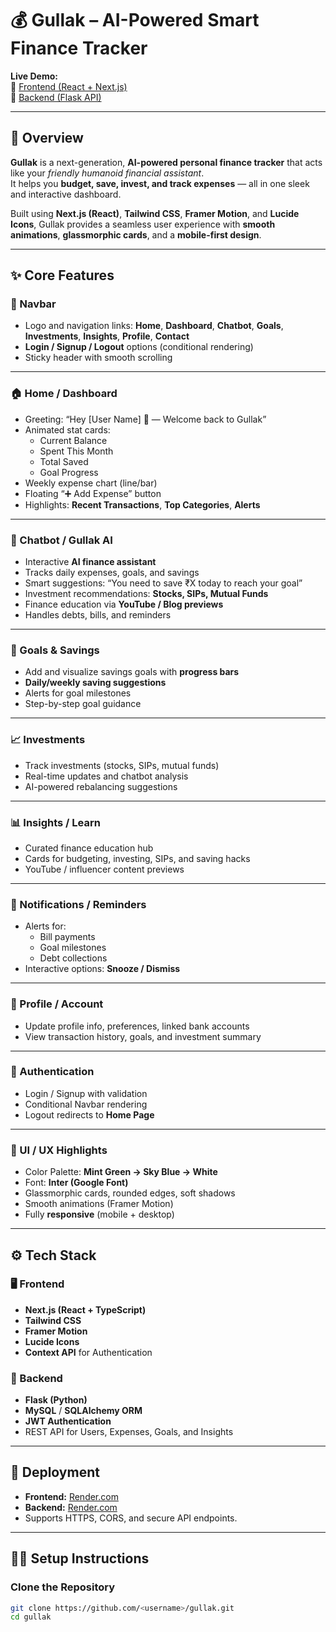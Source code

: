 # 💰 Gullak – AI-Powered Smart Finance Tracker

**Live Demo:**  
🔗 [Frontend (React + Next.js)](https://gullak-2.onrender.com/)  
🔗 [Backend (Flask API)](https://gullak-orvf.onrender.com/)

---

## 🧠 Overview

**Gullak** is a next-generation, **AI-powered personal finance tracker** that acts like your *friendly humanoid financial assistant*.  
It helps you **budget, save, invest, and track expenses** — all in one sleek and interactive dashboard.

Built using **Next.js (React)**, **Tailwind CSS**, **Framer Motion**, and **Lucide Icons**, Gullak provides a seamless user experience with **smooth animations**, **glassmorphic cards**, and a **mobile-first design**.

---

## ✨ Core Features

### 🧭 Navbar
- Logo and navigation links: **Home**, **Dashboard**, **Chatbot**, **Goals**, **Investments**, **Insights**, **Profile**, **Contact**
- **Login / Signup / Logout** options (conditional rendering)
- Sticky header with smooth scrolling

---

### 🏠 Home / Dashboard
- Greeting: “Hey [User Name] 👋 — Welcome back to Gullak”
- Animated stat cards:
  - Current Balance  
  - Spent This Month  
  - Total Saved  
  - Goal Progress
- Weekly expense chart (line/bar)
- Floating “➕ Add Expense” button
- Highlights: **Recent Transactions**, **Top Categories**, **Alerts**

---

### 🤖 Chatbot / Gullak AI
- Interactive **AI finance assistant**
- Tracks daily expenses, goals, and savings
- Smart suggestions: “You need to save ₹X today to reach your goal”
- Investment recommendations: **Stocks, SIPs, Mutual Funds**
- Finance education via **YouTube / Blog previews**
- Handles debts, bills, and reminders

---

### 🎯 Goals & Savings
- Add and visualize savings goals with **progress bars**
- **Daily/weekly saving suggestions**
- Alerts for goal milestones
- Step-by-step goal guidance

---

### 📈 Investments
- Track investments (stocks, SIPs, mutual funds)
- Real-time updates and chatbot analysis
- AI-powered rebalancing suggestions

---

### 📊 Insights / Learn
- Curated finance education hub
- Cards for budgeting, investing, SIPs, and saving hacks
- YouTube / influencer content previews

---

### 🔔 Notifications / Reminders
- Alerts for:
  - Bill payments  
  - Goal milestones  
  - Debt collections  
- Interactive options: **Snooze / Dismiss**

---

### 👤 Profile / Account
- Update profile info, preferences, linked bank accounts
- View transaction history, goals, and investment summary

---

### 🔐 Authentication
- Login / Signup with validation
- Conditional Navbar rendering
- Logout redirects to **Home Page**

---

### 🧩 UI / UX Highlights
- Color Palette: **Mint Green → Sky Blue → White**
- Font: **Inter (Google Font)**
- Glassmorphic cards, rounded edges, soft shadows
- Smooth animations (Framer Motion)
- Fully **responsive** (mobile + desktop)

---

## ⚙️ Tech Stack

### 🖥️ Frontend
- **Next.js (React + TypeScript)**
- **Tailwind CSS**
- **Framer Motion**
- **Lucide Icons**
- **Context API** for Authentication

### 🧩 Backend
- **Flask (Python)**
- **MySQL** / **SQLAlchemy ORM**
- **JWT Authentication**
- REST API for Users, Expenses, Goals, and Insights

---

## 🚀 Deployment
- **Frontend:** [Render.com](https://render.com)
- **Backend:** [Render.com](https://render.com)
- Supports HTTPS, CORS, and secure API endpoints.

---

## 🧑‍💻 Setup Instructions

### Clone the Repository
```bash
git clone https://github.com/<username>/gullak.git
cd gullak
